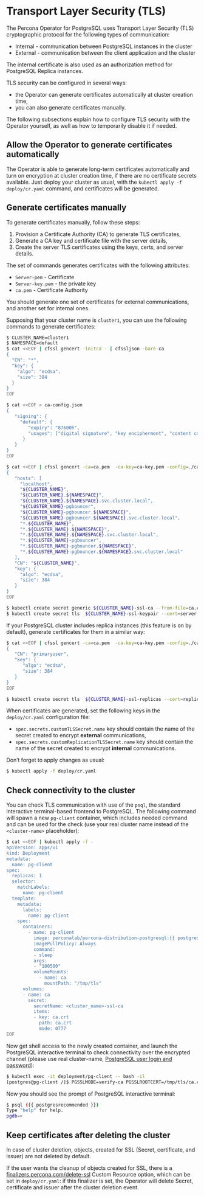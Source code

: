 # Transport Layer Security (TLS)

The Percona Operator for PostgreSQL uses Transport Layer Security
(TLS) cryptographic protocol for the following types of communication:

* Internal - communication between PostgreSQL instances in the cluster
* External - communication between the client application and the cluster

The internal certificate is also used as an authorization method for PostgreSQL
Replica instances.

TLS security can be configured in several ways:

* the Operator can generate certificates automatically at cluster creation time,
* you can also generate certificates manually.

The following subsections explain how to configure TLS security with the
Operator yourself, as well as how to temporarily disable it if needed.

## Allow the Operator to generate certificates automatically

The Operator is able to generate long-term certificates automatically and
turn on encryption at cluster creation time, if there are no certificate
secrets available. Just deploy your cluster as usual, with the
`kubectl apply -f deploy/cr.yaml` command, and certificates will be generated.

## Generate certificates manually

To generate certificates manually, follow these steps:

1. Provision a Certificate Authority (CA)  to generate TLS certificates,
2. Generate a CA key and certificate file with the server details,
3. Create the server TLS certificates using the keys, certs, and server details.

The set of commands generates certificates with the following attributes:

* `Server-pem` - Certificate
* `Server-key.pem` - the private key
* `ca.pem` - Certificate Authority

You should generate one set of certificates for external communications, and
another set for internal ones.

Supposing that your cluster name is `cluster1`, you can use the following
commands to generate certificates:

``` {.bash data-prompt="$" }
$ CLUSTER_NAME=cluster1
$ NAMESPACE=default
$ cat <<EOF | cfssl gencert -initca - | cfssljson -bare ca
{
  "CN": "*",
  "key": {
    "algo": "ecdsa",
    "size": 384
  }
}
EOF

$ cat <<EOF > ca-config.json
{
   "signing": {
     "default": {
        "expiry": "87600h",
        "usages": ["digital signature", "key encipherment", "content commitment"]
      }
   }
}
EOF

$ cat <<EOF | cfssl gencert -ca=ca.pem  -ca-key=ca-key.pem -config=./ca-config.json - | cfssljson -bare server
{
   "hosts": [
     "localhost",
     "${CLUSTER_NAME}",
     "${CLUSTER_NAME}.${NAMESPACE}",
     "${CLUSTER_NAME}.${NAMESPACE}.svc.cluster.local",
     "${CLUSTER_NAME}-pgbouncer",
     "${CLUSTER_NAME}-pgbouncer.${NAMESPACE}",
     "${CLUSTER_NAME}-pgbouncer.${NAMESPACE}.svc.cluster.local",
     "*.${CLUSTER_NAME}",
     "*.${CLUSTER_NAME}.${NAMESPACE}",
     "*.${CLUSTER_NAME}.${NAMESPACE}.svc.cluster.local",
     "*.${CLUSTER_NAME}-pgbouncer",
     "*.${CLUSTER_NAME}-pgbouncer.${NAMESPACE}",
     "*.${CLUSTER_NAME}-pgbouncer.${NAMESPACE}.svc.cluster.local"
   ],
   "CN": "${CLUSTER_NAME}",
   "key": {
     "algo": "ecdsa",
     "size": 384
   }
}
EOF

$ kubectl create secret generic ${CLUSTER_NAME}-ssl-ca --from-file=ca.crt=ca.pem
$ kubectl create secret tls  ${CLUSTER_NAME}-ssl-keypair --cert=server.pem --key=server-key.pem
```

If your PostgreSQL cluster includes replica instances (this feature is on by default), generate certificates for them in a similar way:

``` {.bash data-prompt="$" }
$ cat <<EOF | cfssl gencert -ca=ca.pem  -ca-key=ca-key.pem -config=./ca-config.json - | cfssljson -bare replicas
{
   "CN": "primaryuser",
   "key": {
      "algo": "ecdsa",
      "size": 384
   }
}
EOF

$ kubectl create secret tls  ${CLUSTER_NAME}-ssl-replicas --cert=replicas.pem --key=replicas-key.pem
```

When certificates are generated, set the following keys in the
`deploy/cr.yaml` configuration file:

* `spec.secrets.customTLSSecret.name` key should contain the name of the secret
    created to encrypt **external** communications,
* `spec.secrets.customReplicationTLSSecret.name` key should contain the name of the
    secret created to encrypt **internal** communications.

Don’t forget to apply changes as usual:

``` {.bash data-prompt="$" }
$ kubectl apply -f deploy/cr.yaml
```

## Check connectivity to the cluster

You can check TLS communication with use of the `psql`, the standard
interactive terminal-based frontend to PostgreSQL. The following command will
spawn a new `pg-client` container, which includes needed command and can be
used for the check (use your real cluster name instead of the `<cluster-name>`
placeholder):

``` {.bash data-prompt="$" }
$ cat <<EOF | kubectl apply -f -
apiVersion: apps/v1
kind: Deployment
metadata:
  name: pg-client
spec:
  replicas: 1
  selector:
    matchLabels:
      name: pg-client
  template:
    metadata:
      labels:
        name: pg-client
    spec:
      containers:
        - name: pg-client
          image: perconalab/percona-distribution-postgresql:{{ postgresrecommended }}
          imagePullPolicy: Always
          command:
          - sleep
          args:
          - "100500"
          volumeMounts:
            - name: ca
              mountPath: "/tmp/tls"
      volumes:
      - name: ca
        secret:
          secretName: <cluster_name>-ssl-ca
          items:
          - key: ca.crt
            path: ca.crt
            mode: 0777
EOF
```

Now get shell access to the newly created container, and launch the PostgreSQL
interactive terminal to check connectivity over the encrypted channel (please
use real cluster-name, [PostgreSQL user login and password](users.md)):

``` {.bash data-prompt="$" data-prompt-second="[postgres@pg-client /]$"}
$ kubectl exec -it deployment/pg-client -- bash -il
[postgres@pg-client /]$ PGSSLMODE=verify-ca PGSSLROOTCERT=/tmp/tls/ca.crt psql postgres://<postgresql-user>:<postgresql-password>@<cluster-name>-pgbouncer.<namespace>.svc.cluster.local
```

Now you should see the prompt of PostgreSQL interactive terminal:

``` {.bash data-prompt="$" data-prompt-second="pgdb=>"}
$ psql ({{ postgresrecommended }})
Type "help" for help.
pgdb=>
```

## Keep certificates after deleting the cluster

In case of cluster deletion, objects, created for SSL (Secret, certificate, and issuer) are not deleted by default.

If the user wants the cleanup of objects created for SSL, there is a [finalizers.percona.com/delete-ssl](operator.md#finalizers-delete-ssl) Custom Resource option, which can be set in `deploy/cr.yaml`: if this finalizer is set, the Operator will delete Secret, certificate and issuer after the cluster deletion event.
